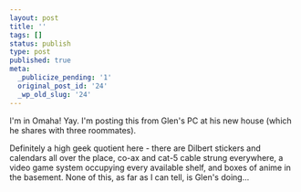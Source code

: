 ```yaml
---
layout: post
title: ''
tags: []
status: publish
type: post
published: true
meta:
  _publicize_pending: '1'
  original_post_id: '24'
  _wp_old_slug: '24'
---
```

I'm in Omaha!  Yay.  I'm posting this from Glen's PC at his new house (which he shares with three roommates).

Definitely a high geek quotient here - there are Dilbert stickers and calendars all over the place, co-ax and cat-5 cable strung everywhere, a video game system occupying every available shelf, and boxes of anime in the basement.  None of this, as far as I can tell, is Glen's doing...
